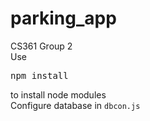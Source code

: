 # parking_app
CS361 Group 2
<br>Use <pre>npm install</pre> to install node modules
<br>Configure database in <code>dbcon.js</code>
